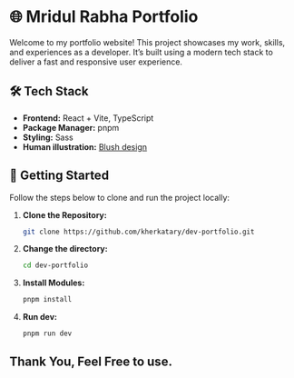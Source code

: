 # 🌐 Mridul Rabha Portfolio

Welcome to my portfolio website! This project showcases my work, skills, and experiences as a developer. It’s built using a modern tech stack to deliver a fast and responsive user experience.

## 🛠 Tech Stack

- **Frontend:** React + Vite, TypeScript
- **Package Manager:** pnpm
- **Styling:** Sass
- **Human illustration:** [Blush design](https://blush.design/collections)

## 🚀 Getting Started

Follow the steps below to clone and run the project locally:

1. **Clone the Repository:**

   ```bash
   git clone https://github.com/kherkatary/dev-portfolio.git

2. **Change the directory:**

   ```bash 
   cd dev-portfolio
3. **Install Modules:**

   ```bash 
   pnpm install

4. **Run dev:**

   ```bash 
   pnpm run dev


## Thank You, Feel Free to use.
